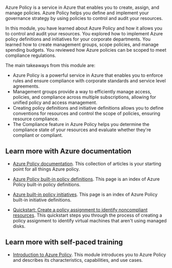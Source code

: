 Azure Policy is a service in Azure that enables you to create, assign, and manage policies. Azure Policy helps you define and implement your governance strategy by using policies to control and audit your resources. 

In this module, you have learned about Azure Policy and how it allows you to control and audit your resources. You explored how to implement Azure policy definitions and initiatives for your corporate departments. You learned how to create management groups, scope policies, and manage spending budgets. You reviewed how Azure policies can be scoped to meet compliance regulations.

The main takeaways from this module are:
- Azure Policy is a powerful service in Azure that enables you to enforce rules and ensure compliance with corporate standards and service level agreements.
- Management groups provide a way to efficiently manage access, policies, and compliance across multiple subscriptions, allowing for unified policy and access management.
- Creating policy definitions and initiative definitions allows you to define conventions for resources and control the scope of policies, ensuring resource compliance.
- The Compliance feature in Azure Policy helps you determine the compliance state of your resources and evaluate whether they're compliant or compliant.

## Learn more with Azure documentation

- [Azure Policy documentation](/azure/governance/policy/). This collection of articles is your starting point for all things Azure policy. 

- [Azure Policy built-in policy definitions](/azure/governance/policy/samples/built-in-policies). This page is an index of Azure Policy built-in policy definitions.

- [Azure built-in policy initiatives](/azure/governance/policy/samples/built-in-initiatives). This page is an index of Azure Policy built-in initiative definitions.

- [Quickstart: Create a policy assignment to identify noncompliant resources](/azure/governance/policy/assign-policy-portal). This quickstart steps you through the process of creating a policy assignment to identify virtual machines that aren't using managed disks.

## Learn more with self-paced training

- [Introduction to Azure Policy](/training/modules/intro-to-azure-policy/). This module introduces you to Azure Policy and describes its characteristics, capabilities, and use cases.

